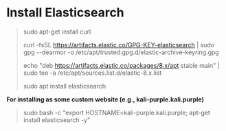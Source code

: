 # Install Elasticsearch

> sudo apt-get install curl
> 
> curl -fsSL https://artifacts.elastic.co/GPG-KEY-elasticsearch | sudo gpg --dearmor -o /etc/apt/trusted.gpg.d/elastic-archive-keyring.gpg
> 
> echo "deb https://artifacts.elastic.co/packages/8.x/apt stable main" | sudo tee -a /etc/apt/sources.list.d/elastic-8.x.list
> 
> sudo apt install elasticsearch

**For installing as some custom website (e.g., kali-purple.kali.purple)**
> sudo bash -c "export HOSTNAME=kali-purple.kali.purple; apt-get install elasticsearch -y"
